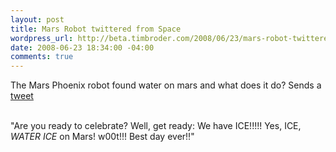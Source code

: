 ```yaml
--- 
layout: post
title: Mars Robot twittered from Space
wordpress_url: http://beta.timbroder.com/2008/06/23/mars-robot-twittered-from-space/
date: 2008-06-23 18:34:00 -04:00
comments: true
---
```

The Mars Phoenix robot found water on mars and what does it do? Sends a <a href="http://blog.twitter.com/2008/06/nasa-twitter-and-news-from-mars.html">tweet</a><br /><br />

"Are you ready to celebrate? Well, get ready: We have ICE!!!!! Yes, ICE, *WATER ICE* on Mars! w00t!!! Best day ever!!"

